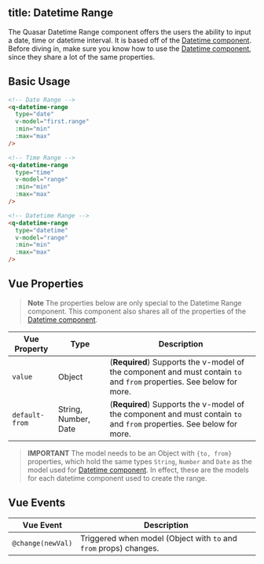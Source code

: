 title: Datetime Range
---

The Quasar Datetime Range component offers the users the ability to input a date, time or datetime interval. It is based off of the [Datetime component](/components/datetime.html). Before diving in, make sure you know how to use the [Datetime component](/components/datetime.html), since they share a lot of the same properties.

<input type="hidden" data-fullpage-demo="form/datetime/range">

## Basic Usage
``` html
<!-- Date Range -->
<q-datetime-range
  type="date"
  v-model="first.range"
  :min="min"
  :max="max"
/>

<!-- Time Range -->
<q-datetime-range
  type="time"
  v-model="range"
  :min="min"
  :max="max"
/>

<!-- Datetime Range -->
<q-datetime-range
  type="datetime"
  v-model="range"
  :min="min"
  :max="max"
/>
```

## Vue Properties
>**Note**
>The properties below are only special to the Datetime Range component. This component also shares all of the properties of the [Datetime component](/components/datetime.html).


| Vue Property | Type | Description |
| --- | --- | --- |
| `value` | Object | (**Required**) Supports the v-model of the component and must contain `to` and `from` properties. See below for more. |
| `default-from` | String, Number, Date | (**Required**) Supports the v-model of the component and must contain `to` and `from` properties. See below for more. |


> **IMPORTANT**
> The model needs to be an Object with `{to, from}` properties, which hold the same types `String`, `Number` and `Date` as the model used for [Datetime component](/components/datetime.html). In effect, these are the models for each datetime component used to create the range.

## Vue Events
| Vue Event | Description |
| --- | --- |
| `@change(newVal)` | Triggered when model (Object with `to` and `from` props) changes. |
